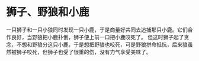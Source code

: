 # 狮子、野狼和小鹿
一只狮子和一只小狼同时发现一只小鹿，于是商量好共同去追捕那只小鹿。它们合作良好，当野狼把小鹿扑倒，狮子便上前一口把小鹿咬死了。 
但这时狮子起了贪念，不想和野狼分这只小鹿，于是想把野狼也咬死，可是野狼拼命抵抗，后来狼虽然被狮子咬死，但狮子也受了很重的伤，没有力气享受美味了。
  
